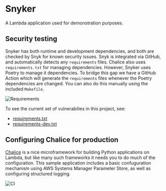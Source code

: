 # Snyker

A Lambda application used for demonstration purposes.

## Security testing

Snyker has both runtime and development dependencies, and both are checked by Snyk for known security issues. Snyk is integrated via GitHub, and automatically detects any `requirements` files. Chalice also uses `requirements.txt` for managing dependencies. However, Snyker uses Poetry to manage it dependencies. To bridge this gap we have a GitHub Action which will generate the `requirements` files whenever the Poetry dependencies are changed. You can also do this manually
using the included `Makefile`.

![Requirements](https://github.com/garethr/snyker/workflows/Requirements/badge.svg)

To see the current set of vulnerabilies in this project, see:

* [requirements.txt](https://snyk.io/test/github/garethr/snyker?targetFile=requirements.txt)
* [requirements-dev.txt](https://snyk.io/test/github/garethr/snyker?targetFile=requirements-dev.txt)


## Configuring Chalice for production

[Chalice](https://github.com/aws/chalice) is a nice microframework for building Python applications on Lambda, but like many such frameworks it needs you to do much of the configuration. This sample application includes a basic confuguration mechanism using AWS Systems Manager Parameter Store, as well as configuring structured logging.

![CI](https://github.com/garethr/snyker/workflows/CI/badge.svg)
